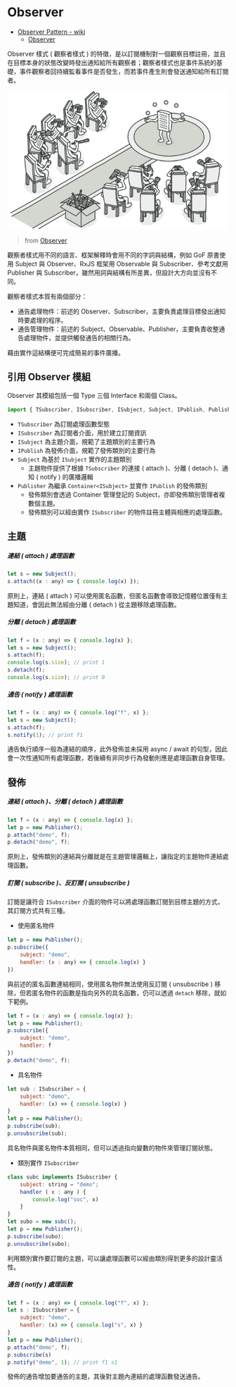 # Observer

+ [Observer Pattern - wiki](https://en.wikipedia.org/wiki/Observer_pattern)
    - [Observer](https://refactoring.guru/design-patterns/observer)

Observer 樣式 ( 觀察者樣式 ) 的特徵，是以訂閱機制對一個觀察目標註冊，並且在目標本身的狀態改變時發出通知給所有觀察者；觀察者樣式也是事件系統的基礎，事件觀察者回持續監看事件是否發生，而若事件產生則會發送通知給所有訂閱者。

![](./concept.png)
> from [Observer](https://refactoring.guru/design-patterns/observer)

觀察者樣式用不同的語言、框架解釋時會用不同的字詞與結構，例如 GoF 原書使用 Subject 與 Observer、RxJS 框架用 Observable 與 Subscriber、參考文獻用 Publisher 與 Subscriber，雖然用詞與結構有所差異，但設計大方向並沒有不同。

觀察者樣式本質有兩個部分：

+ 通告處理物件：前述的 Observer、Subscriber，主要負責處理目標發出通知時要處理的程序。
+ 通告管理物件：前述的 Subject、Observable、Publisher，主要負責收整通告處理物件，並提供觸發通告的相關行為。

藉由實作這結構便可完成簡易的事件廣播。

## 引用 Observer 模組

Observer 其模組包括一個 Type 三個 Interface 和兩個 Class。

```js
import { TSubscriber, ISubscriber, ISubject, Subject, IPublish, Publisher } from "@/framework/pattern/observer";
```

+ ```TSubscriber``` 為訂閱處理函數型態
+ ```ISubscriber``` 為訂閱者介面，用於建立訂閱資訊
+ ```ISubject``` 為主題介面，規範了主題類別的主要行為
+ ```IPublish``` 為發佈介面，規範了發佈類別的主要行為
+ ```Subject``` 為基於 ```ISubject``` 實作的主題類別
    - 主題物件提供了根據 ```TSubscriber``` 的連接 ( attach )、分離 ( detach )、通知 ( notify ) 的廣播邏輯
+ ```Publisher``` 為繼承 ```Container<ISubject>``` 並實作 ```IPublish``` 的發佈類別
    - 發佈類別會透過 Container 管理登記的 Subject，亦即發佈類別管理者複數個主題。
    - 發佈類別可以經由實作 ```ISubscriber``` 的物件註冊主體與相應的處理函數。

## 主題

##### 連結 ( attach ) 處理函數

```js
let s = new Subject();
s.attach((x : any) => { console.log(x) });
```

原則上，連結 ( attach ) 可以使用匿名函數，但匿名函數會導致記憶體位置僅有主題知道，會因此無法經由分離 ( detach ) 從主題移除處理函數。

##### 分離 ( detach ) 處理函數

```js
let f = (x : any) => { console.log(x) };
let s = new Subject();
s.attach(f);
console.log(s.size); // print 1
s.detach(f);
console.log(s.size); // print 0
```

##### 通告 ( notify ) 處理函數

```js
let f = (x : any) => { console.log("f", x) };
let s = new Subject();
s.attach(f);
s.notify(1); // print f1
```

通告執行順序一般為連結的順序，此外發佈並未採用 async / await 的句型，因此會一次性通知所有處理函數，若後續有非同步行為發動則應是處理函數自身管理。

## 發佈

##### 連結 ( attach )、分離 ( detach ) 處理函數

```js
let f = (x : any) => { console.log(x) };
let p = new Publisher();
p.attach("demo", f);
p.detach("demo", f);
```

原則上，發佈類別的連結與分離就是在主題管理邏輯上，讓指定的主題物件連結處理函數。

##### 訂閱 ( subscribe )、反訂閱 ( unsubscribe )

訂閱是讓符合 ```ISubscriber``` 介面的物件可以將處理函數訂閱到目標主題的方式，其訂閱方式共有三種。

+ 使用匿名物件

```js
let p = new Publisher();
p.subscribe({
    subject: "demo",
    handler: (x : any) => { console.log(x) }
})
```

與前述的匿名函數連結相同，使用匿名物件無法使用反訂閱 ( unsubscribe ) 移除，但若匿名物件的函數是指向另外的具名函數，仍可以透過 ```detach``` 移除，就如下範例。

```js
let f = (x : any) => { console.log(x) };
let p = new Publisher();
p.subscribe({
    subject: "demo",
    handler: f
})
p.detach("demo", f);
```

+ 具名物件

```js
let sub : ISubscriber = {
    subject: "demo",
    handler: (x) => { console.log(x) }
}
let p = new Publisher();
p.subscribe(sub);
p.unsubscribe(sub);
```

具名物件與匿名物件本質相同，但可以透過指向變數的物件來管理訂閱狀態。

+ 類別實作 ```ISubscriber```

```js
class subc implements ISubscriber {
    subject: string = "demo";
    handler ( x : any ) {
        console.log("soc", x)
    }
}
let subo = new subc();
let p = new Publisher();
p.subscribe(subo);
p.unsubscribe(subo);
```

利用類別實作要訂閱的主題，可以讓處理函數可以經由類別得到更多的設計靈活性。

##### 通告 ( notify ) 處理函數

```js
let f = (x : any) => { console.log("f", x) };
let s : ISubscriber = {
    subject: "demo",
    handler: (x) => { console.log("s", x) }
}
let p = new Publisher();
p.attach("demo", f);
p.subscribe(s)
p.notify("demo", 1); // print f1 s1
```

發佈的通告增加要通告的主題，其後對主題內連結的處理函數發送通告。
